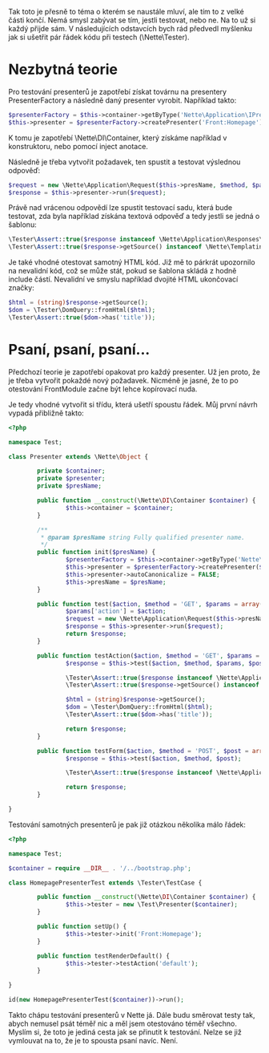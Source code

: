 Tak toto je přesně to téma o kterém se naustále mluví, ale tím to z velké části končí.
Nemá smysl zabývat se tím, jestli testovat, nebo ne. Na to už si každý přijde sám.
V následujících odstavcích bych rád předvedl myšlenku jak si
ušetřit pár řádek kódu při testech (\Nette\Tester).

# Nezbytná teorie


Pro testování presenterů je zapotřebí získat továrnu na presentery PresenterFactory
a následně daný presenter vyrobit. Například takto:

```php
$presenterFactory = $this->container->getByType('Nette\Application\IPresenterFactory');
$this->presenter = $presenterFactory->createPresenter('Front:Homepage');
```

K tomu je zapotřebí \Nette\DI\Container, který získáme například v konstruktoru, nebo
pomocí inject anotace.

Následně je třeba vytvořit požadavek, ten spustit a testovat výslednou odpověď:

```php
$request = new \Nette\Application\Request($this->presName, $method, $params, $post);
$response = $this->presenter->run($request);
```

Právě nad vrácenou odpovědí lze spustit testovací sadu, která bude testovat, 
zda byla například získána textová odpověď a tedy jestli se jedná o šablonu:

```php
\Tester\Assert::true($response instanceof \Nette\Application\Responses\TextResponse);
\Tester\Assert::true($response->getSource() instanceof \Nette\Templating\ITemplate);
```

Je také vhodné otestovat samotný HTML kód. Již mě to párkrát upozornilo na
nevalidní kód, což se může stát, pokud se šablona skládá z hodně include částí.
Nevalidní ve smyslu například dvojité HTML ukončovací značky:

```php
$html = (string)$response->getSource();
$dom = \Tester\DomQuery::fromHtml($html);
\Tester\Assert::true($dom->has('title'));
```

# Psaní, psaní, psaní...


Předchozí teorie je zapotřebí opakovat pro každý presenter. Už jen proto, že je třeba
vytvořit pokaždé nový požadavek. Nicméně je jasné, že to po otestování FrontModule
začne být lehce kopírovací nuda.

Je tedy vhodné vytvořit si třídu, která ušetří spoustu řádek.
Můj první návrh vypadá přibližně takto:

```php
<?php

namespace Test;

class Presenter extends \Nette\Object {

        private $container;
        private $presenter;
        private $presName;

        public function __construct(\Nette\DI\Container $container) {
                $this->container = $container;
        }

        /**
         * @param $presName string Fully qualified presenter name.
         */
        public function init($presName) {
                $presenterFactory = $this->container->getByType('Nette\Application\IPresenterFactory');
                $this->presenter = $presenterFactory->createPresenter($presName);
                $this->presenter->autoCanonicalize = FALSE;
                $this->presName = $presName;
        }

        public function test($action, $method = 'GET', $params = array(), $post = array()) {
                $params['action'] = $action;
                $request = new \Nette\Application\Request($this->presName, $method, $params, $post);
                $response = $this->presenter->run($request);
                return $response;
        }

        public function testAction($action, $method = 'GET', $params = array(), $post = array()) {
                $response = $this->test($action, $method, $params, $post);

                \Tester\Assert::true($response instanceof \Nette\Application\Responses\TextResponse);
                \Tester\Assert::true($response->getSource() instanceof \Nette\Templating\ITemplate);

                $html = (string)$response->getSource();
                $dom = \Tester\DomQuery::fromHtml($html);
                \Tester\Assert::true($dom->has('title'));

                return $response;
        }

        public function testForm($action, $method = 'POST', $post = array()) {
                $response = $this->test($action, $method, $post);

                \Tester\Assert::true($response instanceof \Nette\Application\Responses\RedirectResponse);

                return $response;
        }

}
```

Testování samotných presenterů je pak již otázkou několika málo řádek:

```php
<?php

namespace Test;

$container = require __DIR__ . '/../bootstrap.php';

class HomepagePresenterTest extends \Tester\TestCase {

        public function __construct(\Nette\DI\Container $container) {
                $this->tester = new \Test\Presenter($container);
        }

        public function setUp() {
                $this->tester->init('Front:Homepage');
        }

        public function testRenderDefault() {
                $this->tester->testAction('default');
        }

}

id(new HomepagePresenterTest($container))->run();
```

Takto chápu testování presenterů v Nette já. Dále budu směrovat testy tak, abych nemusel psát téměř nic
a měl jsem otestováno téměř všechno. Myslím si, že toto je jediná cesta jak se přinutit k testování.
Nelze se již vymlouvat na to, že je to spousta psaní navíc. Není.